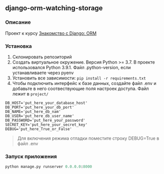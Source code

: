 ## django-orm-watching-storage

### Описание 
Проект к курсу [Знакомство с Django: ORM ](https://dvmn.org/modules/django-orm/)
### Установка
1. Склонировать репозиторий
2. Создать виртуальное окружение. Версия Python >= 3.7. В проекте использовался Python 3.9.1. Файл .python-version, если устанавливаете через pyenv
3. Установить все зависимости: `pip install -r requirements.txt`  
4. Чтобы подключить интерфейс к базе данных, создайте файл .env и добавьте в него соотвествующие поля настроек доступа. Файл лежит в `project/`
```shell script
DB_HOST='put_here_your_database_host'
DB_PORT='put_here_your_db_port'
DB_NAME='put_here_db_nam'
DB_USER='put_here_db_user_name'
DB_PASSWORD='put_here_your_password'
SECRET_KEY='put_here_your_secret_key'
DEBUG='put_here_True_or_False'
```
> Для включения режима отладки поместите строку DEBUG=True в файл .env

### Запуск приложения
```python
python manage.py runserver 0.0.0.0:8000
``` 
